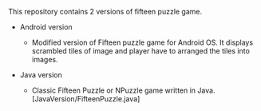 
This repository contains 2 versions of fifteen puzzle game.  

* Android version
	* Modified version of Fifteen puzzle game for Android OS. It displays scrambled   tiles of image and player
		have to arranged the tiles into images.
		
* Java version
	* Classic Fifteen Puzzle or NPuzzle game written in Java.[JavaVersion/FifteenPuzzle.java]

